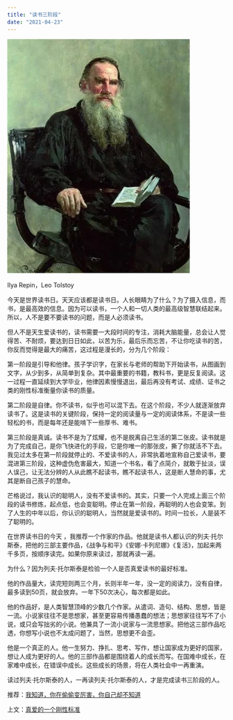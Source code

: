 ```yaml
---
title: "读书三阶段"
date: "2021-04-23"
---
```


![连岳文章](images/连岳文章picture-22.jpg)

Ilya Repin，Leo Tolstoy

  

今天是世界读书日。天天应该都是读书日。人长眼睛为了什么？为了摄入信息，而书，是最高效的信息。因为可以读书，一个人和一切人类的最高级智慧联结起来。所以，人不是要不要读书的问题，而是人必须读书。

  

但人不是天生爱读书的，读书需要一大段时间的专注，消耗大脑能量，总会让人觉得苦、不耐烦，要达到日日如此，以苦为乐，最后乐而忘苦，不让你吃读书的苦，你反而觉得是最大的痛苦，这过程是漫长的，分为几个阶段：

  

第一阶段是引导和他律。孩子学识字，在家长与老师的帮助下开始读书，从图画到文字，从少到多，从简单到复杂。其中最重要的书籍，教科书，更是反复阅读。这一过程一直延续到大学毕业，他律因素慢慢退出，最后再没有考试、成绩、证书之类的刚性标准衡量你读书的质量。

  

第二阶段是自律。你不读书，似乎也可以混下去。在这个阶段，不少人就逐渐放弃读书了。这是读书的关键阶段，保持一定的阅读量与一定的阅读体系，不是读一些轻松的书，而是每年还是能啃下一些厚书、难书。

  

第三阶段是真诚。读书不是为了炫耀，也不是脱离自己生活的第二张皮。读书就是为了完成自己，是你飞快进化的手段，它是你唯一的那张皮，撕了你就活不下去。我见过太多在第一阶段就停止的、不爱读书的人，非常执着地宣称自己爱读书，要混进第三阶段，这种虚伪危害最大，知道一个书名，看了点简介，就敢于扯淡，误人误己，让无法分辨的人从此瞧不起读书，瞧不起读书人，这是断人慧命的事，尤其是断自己孩子的慧命。

  

芒格说过，我认识的聪明人，没有不爱读书的。其实，只要一个人完成上面三个阶段的读书修炼，起点低，也会变聪明。停止在第一阶段，再聪明的人也会变笨。到了人生的中年以后，你认识的聪明人，当然就是爱读书的。时间一拉长，人是装不了聪明的。

  

在世界读书日的今天 ，我推荐一个作家的作品。他就是读书人都认识的列夫·托尔斯泰，把他的三部主要作品，《战争与和平》《安娜·卡列尼娜》《复活》，加起来两千多页，按顺序读完。如果你原来读过，那就再读一遍。

  

为什么？因为列夫·托尔斯泰是检验一个人是否真爱读书的最好标准。

  

他的作品量大，读完短则两三个月，长则半年一年，没一定的阅读力，没有自律，最多读到50页，就会放弃。一年下50次决心，每次都是如此。

  

他的作品好，是人类智慧顶峰的少数几个作家。从遣词、造句、结构、思想，皆是一流。小说家往往不是思想家，甚至更容易传播愚蠢的想法；思想家往往写不了小说，或只会写拙劣的小说。他兼具了一流小说家与一流思想家。把他这三部作品吃透，你想写小说也不太成问题了，当然，思想更不会歪。

  

他是一个真正的人。他一生努力、挣扎、思考、写作，想让国家成为更好的国家，想让人成为更好的人。他的三部作品都是围绕着人的成长而写。在国难中成长，在家难中成长，在错误中成长。这些成长的场景，将在人类社会中一再重演。

  

读过列夫·托尔斯泰的人，一再读列夫·托尔斯泰的人，才是完成读书三阶段的人。

推荐：[我知道，你在偷偷变厉害，你自己却不知道](http://mp.weixin.qq.com/s?__biz=MjM5NDU0Mjk2MQ==&mid=2651684960&idx=1&sn=2ae71981e5189271d317af948870cd53&chksm=bd7f047e8a088d6823b51a59b9146f8f47aa1758083da9b3b0449c6db3dbd2256c20526d7514&scene=21#wechat_redirect)  

上文：[真爱的一个刚性标准](http://mp.weixin.qq.com/s?__biz=MjM5NDU0Mjk2MQ==&mid=2651700093&idx=1&sn=cab525fa2558c1bbf1a9607ba645682d&chksm=bd7f3f638a08b675d388928ec916e5ddf3ebe3bca8ef40b92307d95d1674e9f7c5756cb81e86&scene=21#wechat_redirect)
